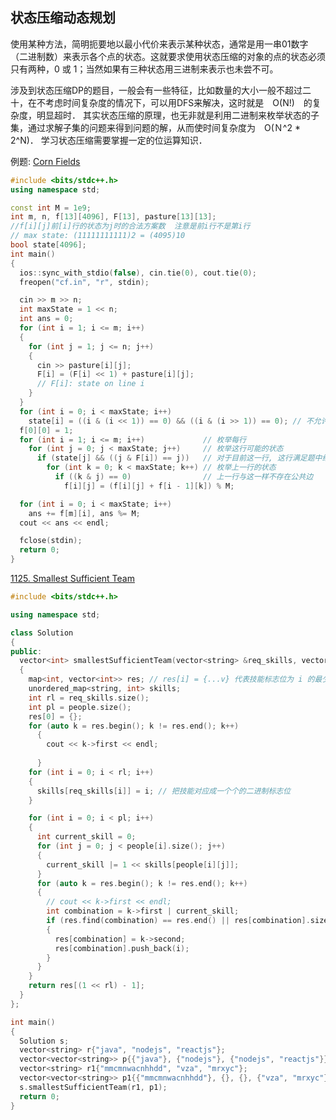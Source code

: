 ## 状态压缩动态规划

使用某种方法，简明扼要地以最小代价来表示某种状态，通常是用一串01数字（二进制数）来表示各个点的状态。这就要求使用状态压缩的对象的点的状态必须只有两种，0 或 1；当然如果有三种状态用三进制来表示也未尝不可。

涉及到状态压缩DP的题目，一般会有一些特征，比如数量的大小一般不超过二十，在不考虑时间复杂度的情况下，可以用DFS来解决，这时就是　O(N!)　的复杂度，明显超时． 其实状态压缩的原理，也无非就是利用二进制来枚举状态的子集，通过求解子集的问题来得到问题的解，从而使时间复杂度为　O(Ｎ^2 * 2^N)． 学习状态压缩需要掌握一定的位运算知识．

例题: [Corn Fields](https://www.luogu.org/problemnew/show/P1879)

```cpp
#include <bits/stdc++.h>
using namespace std;

const int M = 1e9;
int m, n, f[13][4096], F[13], pasture[13][13];
//f[i][j]前[i]行的状态为j时的合法方案数  注意是前i行不是第i行
// max state: (11111111111)2 = (4095)10
bool state[4096];
int main()
{
  ios::sync_with_stdio(false), cin.tie(0), cout.tie(0);
  freopen("cf.in", "r", stdin);

  cin >> m >> n;
  int maxState = 1 << n;
  int ans = 0;
  for (int i = 1; i <= m; i++)
  {
    for (int j = 1; j <= n; j++)
    {
      cin >> pasture[i][j];
      F[i] = (F[i] << 1) + pasture[i][j];
      // F[i]: state on line i
    }
  }
  for (int i = 0; i < maxState; i++)
    state[i] = ((i & (i << 1)) == 0) && ((i & (i >> 1)) == 0); // 不允许出现连续的两个1, 这里其实只需要判断一个就够了
  f[0][0] = 1;
  for (int i = 1; i <= m; i++)             // 枚举每行
    for (int j = 0; j < maxState; j++)     // 枚举这行可能的状态
      if (state[j] && ((j & F[i]) == j))   // 对于目前这一行, 这行满足题中给的条件
        for (int k = 0; k < maxState; k++) // 枚举上一行的状态
          if ((k & j) == 0)                // 上一行与这一样不存在公共边
            f[i][j] = (f[i][j] + f[i - 1][k]) % M;

  for (int i = 0; i < maxState; i++)
    ans += f[m][i], ans %= M;
  cout << ans << endl;

  fclose(stdin);
  return 0;
}
```

[1125. Smallest Sufficient Team](https://leetcode.com/problems/smallest-sufficient-team/)

```cpp
#include <bits/stdc++.h>

using namespace std;

class Solution
{
public:
  vector<int> smallestSufficientTeam(vector<string> &req_skills, vector<vector<string>> &people)
  {
    map<int, vector<int>> res; // res[i] = {...v} 代表技能标志位为 i 的最少人数队列 v
    unordered_map<string, int> skills;
    int rl = req_skills.size();
    int pl = people.size();
    res[0] = {};
    for (auto k = res.begin(); k != res.end(); k++)
      {
        cout << k->first << endl;
       
      }
    for (int i = 0; i < rl; i++)
    {
      skills[req_skills[i]] = i; // 把技能对应成一个个的二进制标志位
    }

    for (int i = 0; i < pl; i++)
    {
      int current_skill = 0;
      for (int j = 0; j < people[i].size(); j++)
      {
        current_skill |= 1 << skills[people[i][j]];
      }
      for (auto k = res.begin(); k != res.end(); k++)
      {
        // cout << k->first << endl;
        int combination = k->first | current_skill;
        if (res.find(combination) == res.end() || res[combination].size() > 1 + res[k->first].size())
        {
          res[combination] = k->second;
          res[combination].push_back(i);
        }
      }
    }
    return res[(1 << rl) - 1];
  }
};

int main()
{
  Solution s;
  vector<string> r{"java", "nodejs", "reactjs"};
  vector<vector<string>> p{{"java"}, {"nodejs"}, {"nodejs", "reactjs"}};
  vector<string> r1{"mmcmnwacnhhdd", "vza", "mrxyc"};
  vector<vector<string>> p1{{"mmcmnwacnhhdd"}, {}, {}, {"vza", "mrxyc"}};
  s.smallestSufficientTeam(r1, p1);
  return 0;
}
```